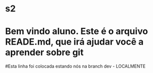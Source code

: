 # s2
# Bem vindo aluno. Este é o arquivo READE.md, que irá ajudar você a aprender sobre git


#Esta linha foi colocada estando nós na branch dev - LOCALMENTE
